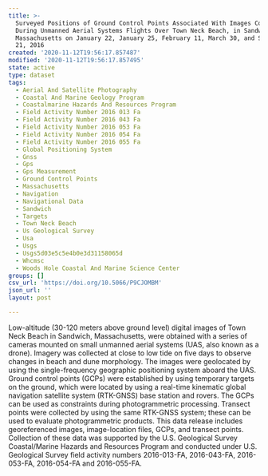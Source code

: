 ```yaml
---
title: >-
  Surveyed Positions of Ground Control Points Associated With Images Collected
  During Unmanned Aerial Systems Flights Over Town Neck Beach, in Sandwich,
  Massachusetts on January 22, January 25, February 11, March 30, and September
  21, 2016
created: '2020-11-12T19:56:17.857487'
modified: '2020-11-12T19:56:17.857495'
state: active
type: dataset
tags:
  - Aerial And Satellite Photography
  - Coastal And Marine Geology Program
  - Coastalmarine Hazards And Resources Program
  - Field Activity Number 2016 013 Fa
  - Field Activity Number 2016 043 Fa
  - Field Activity Number 2016 053 Fa
  - Field Activity Number 2016 054 Fa
  - Field Activity Number 2016 055 Fa
  - Global Positioning System
  - Gnss
  - Gps
  - Gps Measurement
  - Ground Control Points
  - Massachusetts
  - Navigation
  - Navigational Data
  - Sandwich
  - Targets
  - Town Neck Beach
  - Us Geological Survey
  - Usa
  - Usgs
  - Usgs5d03e5c5e4b0e3d31158065d
  - Whcmsc
  - Woods Hole Coastal And Marine Science Center
groups: []
csv_url: 'https://doi.org/10.5066/P9CJOMBM'
json_url: ''
layout: post

---
```

Low-altitude (30-120 meters above ground level) digital images of Town Neck Beach in Sandwich, Massachusetts, were obtained with a series of cameras mounted on small unmanned aerial systems (UAS, also known as a drone). Imagery was collected at close to low tide on five days to observe changes in beach and dune morphology. The images were geolocated by using the single-frequency geographic positioning system aboard the UAS. Ground control points (GCPs) were established by using temporary targets on the ground, which were located by using a real-time kinematic global navigation satellite system (RTK-GNSS) base station and rovers. The GCPs can be used as constraints during photogrammetric processing. Transect points were collected by using the same RTK-GNSS system; these can be used to evaluate photogrammetric products. This data release includes georeferenced images, image-location files, GCPs, and transect points. Collection of these data was supported by the U.S. Geological Survey Coastal/Marine Hazards and Resources Program and conducted under U.S. Geological Survey field activity numbers 2016-013-FA, 2016-043-FA, 2016-053-FA, 2016-054-FA and 2016-055-FA.
